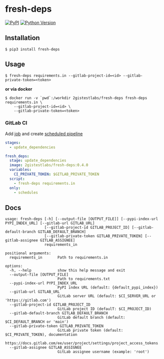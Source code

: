 # fresh-deps

[![PyPI](https://img.shields.io/pypi/v/fresh-deps.svg?style=flat-square)](https://pypi.python.org/pypi/fresh-deps/)
[![Python Version](https://img.shields.io/pypi/pyversions/fresh-deps.svg?style=flat-square)](https://pypi.python.org/pypi/fresh-deps/)

## Installation

```shell
$ pip3 install fresh-deps
```

## Usage

```shell
$ fresh-deps requirements.in --gitlab-project-id=<id> --gitlab-private-token=<token>
```

**or via docker**

```shell
$ docker run -v `pwd`:/workdir 2gistestlabs/fresh-deps fresh-deps requirements.in \
    --gitlab-project-id=<id> \
    --gitlab-private-token=<token>
```

### GitLab CI

Add [job](https://docs.gitlab.com/ee/ci/jobs/) and create [scheduled pipeline](https://docs.gitlab.com/ee/ci/pipelines/schedules.html)

```yml
stages:
  - update_dependencies

fresh_deps:
  stage: update_dependencies
  image: 2gistestlabs/fresh-deps:0.4.0
  variables:
    CI_PRIVATE_TOKEN: $GITLAB_PRIVATE_TOKEN
  script:
    - fresh-deps requirements.in
  only:
    - schedules
```

## Docs

```
usage: fresh-deps [-h] [--output-file [OUTPUT_FILE]] [--pypi-index-url PYPI_INDEX_URL] [--gitlab-url GITLAB_URL]
                  [--gitlab-project-id GITLAB_PROJECT_ID] [--gitlab-default-branch GITLAB_DEFAULT_BRANCH]
                  [--gitlab-private-token GITLAB_PRIVATE_TOKEN] [--gitlab-assignee GITLAB_ASSIGNEE]
                  requirements_in

positional arguments:
  requirements_in       Path to requirements.in

options:
  -h, --help            show this help message and exit
  --output-file [OUTPUT_FILE]
                        Path to requirements.txt
  --pypi-index-url PYPI_INDEX_URL
                        PyPI index URL (default: {default_pypi_index})
  --gitlab-url GITLAB_URL
                        GitLab server URL (default: $CI_SERVER_URL or 'https://gitlab.com')
  --gitlab-project-id GITLAB_PROJECT_ID
                        GitLab project ID (defaulT: $CI_PROJECT_ID)
  --gitlab-default-branch GITLAB_DEFAULT_BRANCH
                        GitLab default branch (default: $CI_DEFAULT_BRANCH or 'main')
  --gitlab-private-token GITLAB_PRIVATE_TOKEN
                        GitLab private token (default: $CI_PRIVATE_TOKEN), documentation
                        https://docs.gitlab.com/ee/user/project/settings/project_access_tokens.html
  --gitlab-assignee GITLAB_ASSIGNEE
                        GitLab assignee username (example: 'root')
```
